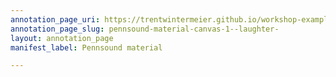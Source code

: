 ```yaml
---
annotation_page_uri: https://trentwintermeier.github.io/workshop-example-pennsound/annotations/pennsound-material-canvas-1--laughter-.json
annotation_page_slug: pennsound-material-canvas-1--laughter-
layout: annotation_page
manifest_label: Pennsound material

---
```

